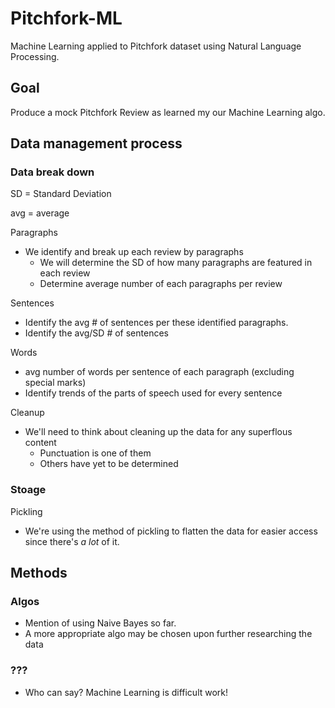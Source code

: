# Pitchfork-ML
Machine Learning applied to Pitchfork dataset using Natural Language Processing.

## Goal
Produce a mock Pitchfork Review as learned my our Machine Learning algo.

## Data management process

### Data break down
  
  SD = Standard Deviation
  
  avg = average
  
  Paragraphs
  
  - We identify and break up each review by paragraphs
    - We will determine the SD of how many paragraphs are featured in each review
    - Determine average number of each paragraphs per review
  
  Sentences
  
  - Identify the avg # of sentences per these identified paragraphs.
  - Identify the avg/SD # of sentences
  
  Words
   
   - avg number of words per sentence of each paragraph (excluding special marks)
   - Identify trends of the parts of speech used for every sentence
   
  Cleanup
  
  - We'll need to think about cleaning up the data for any superflous content
    - Punctuation is one of them
    - Others have yet to be determined

### Stoage
  Pickling
   - We're using the method of pickling to flatten the data for easier access since there's _a lot_ of it.

## Methods

### Algos
   
   - Mention of using Naive Bayes so far.
   - A more appropriate algo may be chosen upon further researching the data
   
### ???
   
   - Who can say? Machine Learning is difficult work!
   
